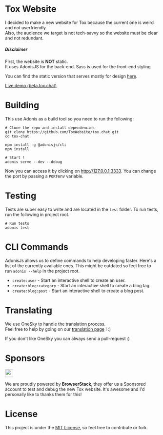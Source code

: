 # Tox Website

I decided to make a new website for Tox because the current one is weird and not userfriendly.  
Also, the audience we target is not tech-savvy so the website must be clear and not redundant.

##### Disclaimer
First, the website is **NOT** static.  
It uses AdonisJS for the back-end. Sass is used for the front-end styling.

You can find the static version that serves mostly for design [here](https://github.com/SkyzohKey/tox-website).

[Live demo (beta.tox.chat)](http://beta.tox.chat)

# Building
This use Adonis as a build tool so you need to run the following:

```
# Clone the repo and install dependencies
git clone https://github.com/ToxWebsite/tox.chat.git
cd tox-chat

npm install -g @adonisjs/cli
npm install

# Start !
adonis serve --dev --debug
```

Now you can access it by clicking on http://127.0.0.1:3333. You can change the port by passing a `PORT`env variable.

# Testing

Tests are super easy to write and are located in the `test` folder.
To run tests, run the following in project root.

```
# Run tests
adonis test
```

# CLI Commands

AdonisJs allows us to define commands to help developing faster. Here's a list of the currently available ones. This might be outdated so feel free to run `adonis --help` in the project root.

- `create:user` - Start an interactive shell to create an user.
- `create:blog:category` - Start an interactive shell to create a blog tag.
- `create:blog:post` - Start an interactive shell to create a blog post.

# Translating

We use OneSky to handle the translation process.  
Feel free to help by going on our [translation page](https://osljz2m.oneskyapp.com/collaboration/project?id=129664) ! :)

If you don't like OneSky you can always send a pull-request :)

# Sponsors

<a href="https://www.browserstack.com">
  <img src="https://a.doko.moe/cxkvnr.svg" height="26">
</a>

We are proudly powered by **BrowserStack**, they offer us a Sponsored account to test and debug the new Tox website. It's awesome and I'd personally like to thanks them for this!

# License
This project is under the [MIT License], so feel free to contribute or fork.

[MIT License]: License
[BrowserStack]: https://www.browserstack.com/
